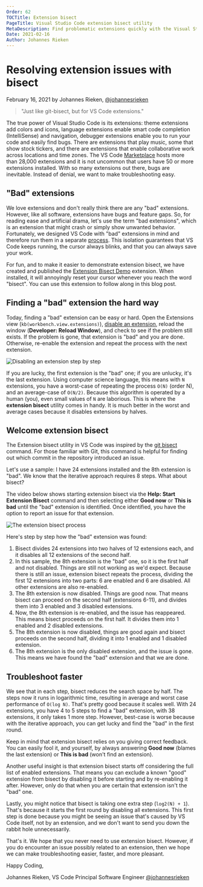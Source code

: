 ```yaml
---
Order: 62
TOCTitle: Extension bisect
PageTitle: Visual Studio Code extension bisect utility
MetaDescription: Find problematic extensions quickly with the Visual Studio Code extension bisect utility
Date: 2021-02-16
Author: Johannes Rieken
---
```


# Resolving extension issues with bisect

February 16, 2021 by Johannes Rieken, [@johannesrieken](https://twitter.com/johannesrieken)

> "Just like git-bisect, but for VS Code extensions."

The true power of Visual Studio Code is its extensions: theme extensions add colors and icons, language extensions enable smart code completion (IntelliSense) and navigation, debugger extensions enable you to run your code and easily find bugs. There are extensions that play music, some that show stock tickers, and there are extensions that enable collaborative work across locations and time zones. The VS Code [Marketplace](https://marketplace.visualstudio.com/vscode) hosts more than 28,000 extensions and it is not uncommon that users have 50 or more extensions installed. With so many extensions out there, bugs are inevitable. Instead of denial, we want to make troubleshooting easy.

## "Bad" extensions

We love extensions and don't really think there are any "bad" extensions. However, like all software, extensions have bugs and feature gaps. So, for reading ease and artificial drama, let's use the term "bad extensions", which is an extension that might crash or simply show unwanted behavior. Fortunately, we designed VS Code with "bad" extensions in mind and therefore run them in a separate [process](https://code.visualstudio.com/api/advanced-topics/extension-host). This isolation guarantees that VS Code keeps running, the cursor always blinks, and that you can always save your work.

For fun, and to make it easier to demonstrate extension bisect, we have created and published the [Extension Bisect Demo](https://marketplace.visualstudio.com/items?itemName=jrieken.bisectdemo) extension. When installed, it will annoyingly reset your cursor whenever you reach the word "bisect". You can use this extension to follow along in this blog post.

## Finding a "bad" extension the hard way

Today, finding a "bad" extension can be easy or hard.  Open the Extensions view (`kb(workbench.view.extensions)`), [disable an extension](/docs/editor/extension-marketplace.md#disable-an-extension), reload the window (**Developer: Reload Window**), and check to see if the problem still exists. If the problem is gone, that extension is "bad" and you are done. Otherwise, re-enable the extension and repeat the process with the next extension.

![Disabling an extension step by step](./disable_manually.png)

If you are lucky, the first extension is the "bad" one; if you are unlucky, it's the last extension. Using computer science language, this means with `N` extensions, you have a worst-case of repeating the process `O(N)` (order N), and an average-case of `O(N/2)`. Because this algorithm is operated by a human (you), even small values of `N` are laborious. This is where the **extension bisect** utility comes in handy. It is much better in the worst and average cases because it disables extensions by halves.

## Welcome extension bisect

The Extension bisect utility in VS Code was inspired by the [git bisect](https://git-scm.com/docs/git-bisect) command. For those familiar with Git, this command is helpful for finding out which commit in the repository introduced an issue.

Let's use a sample: I have 24 extensions installed and the 8th extension is "bad". We know that the iterative approach requires 8 steps. What about bisect?

The video below shows starting extension bisect via the **Help: Start Extension Bisect** command and then selecting either **Good now** or **This is bad** until the "bad" extension is identified. Once identified, you have the option to report an issue for that extension.

![The extension bisect process](bisect.gif)

Here's step by step how the "bad" extension was found:

1. Bisect divides 24 extensions into two halves of 12 extensions each, and it disables all 12 extensions of the second half.
2. In this sample, the 8th extension is the "bad" one, so it is the first half and not disabled. Things are still not working as we'd expect. Because there is still an issue, extension bisect repeats the process, dividing the first 12 extensions into two parts: 6 are enabled and 6 are disabled. All other extensions are also re-enabled.
3. The 8th extension is now disabled. Things are good now. That means bisect can proceed on the second half (extensions 6-11), and divides them into 3 enabled and 3 disabled extensions.
4. Now, the 8th extension is re-enabled, and the issue has reappeared. This means bisect proceeds on the first half. It divides them into 1 enabled and 2 disabled extensions.
5. The 8th extension is now disabled, things are good again and bisect proceeds on the second half, dividing it into 1 enabled and 1 disabled extension.
6. The 8th extension is the only disabled extension, and the issue is gone. This means we have found the "bad" extension and that we are done.

## Troubleshoot faster

We see that in each step, bisect reduces the search space by half. The steps now it runs in logarithmic time, resulting in average and worst case performance of `O(log N)`. That's pretty good because it scales well. With 24 extensions, you have 4 to 5 steps to find a "bad" extension, with 38 extensions, it only takes 1 more step. However, best-case is worse because with the iterative approach, you can get lucky and find the "bad" in the first round.

Keep in mind that extension bisect relies on you giving correct feedback. You can easily fool it, and yourself, by always answering **Good now** (blames the last extension) or **This is bad** (won't find an extension).

Another useful insight is that extension bisect starts off considering the full list of enabled extensions. That means you can exclude a known "good" extension from bisect by disabling it before starting and by re-enabling it after. However, only do that when you are certain that extension isn't the "bad" one.

Lastly, you might notice that bisect is taking one extra step (`log2(N) + 1`). That's because it starts the first round by disabling all extensions. This first step is done because you might be seeing an issue that's caused by VS Code itself, not by an extension, and we don't want to send you down the rabbit hole unnecessarily.

That's it. We hope that you never need to use extension bisect. However, if you do encounter an issue possibly related to an extension, then we hope we can make troubleshooting easier, faster, and more pleasant.

Happy Coding,

Johannes Rieken, VS Code Principal Software Engineer [@johannesrieken](https://twitter.com/johannesrieken)
